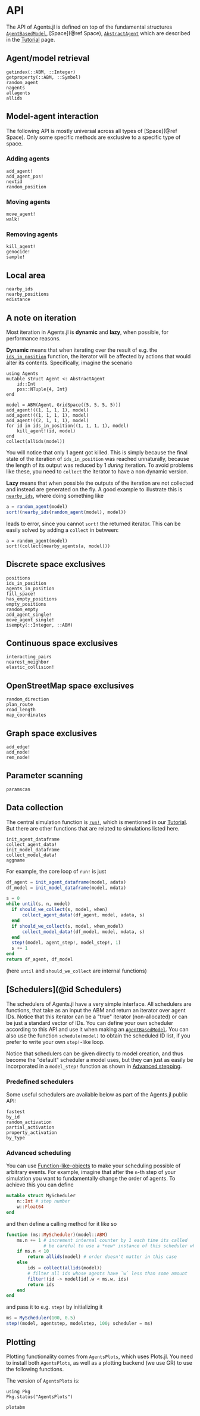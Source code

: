 # API

The API of Agents.jl is defined on top of the fundamental structures  [`AgentBasedModel`](@ref), [Space](@ref Space), [`AbstractAgent`](@ref) which are described in the [Tutorial](@ref) page.

## Agent/model retrieval
```@docs
getindex(::ABM, ::Integer)
getproperty(::ABM, ::Symbol)
random_agent
nagents
allagents
allids
```

## Model-agent interaction
The following API is mostly universal across all types of [Space](@ref Space).
Only some specific methods are exclusive to a specific type of space.

### Adding agents
```@docs
add_agent!
add_agent_pos!
nextid
random_position
```

### Moving agents
```@docs
move_agent!
walk!
```

### Removing agents
```@docs
kill_agent!
genocide!
sample!
```

## Local area
```@docs
nearby_ids
nearby_positions
edistance
```

## A note on iteration

Most iteration in Agents.jl is **dynamic** and **lazy**, when possible, for performance reasons.

**Dynamic** means that when iterating over the result of e.g. the [`ids_in_position`](@ref) function, the iterator will be affected by actions that would alter its contents.
Specifically, imagine the scenario
```@example docs
using Agents
mutable struct Agent <: AbstractAgent
    id::Int
    pos::NTuple{4, Int}
end

model = ABM(Agent, GridSpace((5, 5, 5, 5)))
add_agent!((1, 1, 1, 1), model)
add_agent!((1, 1, 1, 1), model)
add_agent!((2, 1, 1, 1), model)
for id in ids_in_position((1, 1, 1, 1), model)
    kill_agent!(id, model)
end
collect(allids(model))
```
You will notice that only 1 agent got killed. This is simply because the final state of the iteration of `ids_in_position` was reached unnaturally, because the length of its output was reduced by 1 *during* iteration.
To avoid problems like these, you need to `collect` the iterator to have a non dynamic version.

**Lazy** means that when possible the outputs of the iteration are not collected and instead are generated on the fly.
A good example to illustrate this is [`nearby_ids`](@ref), where doing something like
```julia
a = random_agent(model)
sort!(nearby_ids(random_agent(model), model))
```
leads to error, since you cannot `sort!` the returned iterator. This can be easily solved by adding a `collect` in between:
```@example docs
a = random_agent(model)
sort!(collect(nearby_agents(a, model)))
```

## Discrete space exclusives
```@docs
positions
ids_in_position
agents_in_position
fill_space!
has_empty_positions
empty_positions
random_empty
add_agent_single!
move_agent_single!
isempty(::Integer, ::ABM)
```

## Continuous space exclusives
```@docs
interacting_pairs
nearest_neighbor
elastic_collision!
```

## OpenStreetMap space exclusives
```@docs
random_direction
plan_route
road_length
map_coordinates
```

## Graph space exclusives
```@docs
add_edge!
add_node!
rem_node!
```

## Parameter scanning
```@docs
paramscan
```

## Data collection
The central simulation function is [`run!`](@ref), which is mentioned in our [Tutorial](@ref).
But there are other functions that are related to simulations listed here.
```@docs
init_agent_dataframe
collect_agent_data!
init_model_dataframe
collect_model_data!
aggname
```
For example, the core loop of `run!` is just
```julia
df_agent = init_agent_dataframe(model, adata)
df_model = init_model_dataframe(model, mdata)

s = 0
while until(s, n, model)
  if should_we_collect(s, model, when)
      collect_agent_data!(df_agent, model, adata, s)
  end
  if should_we_collect(s, model, when_model)
      collect_model_data!(df_model, model, mdata, s)
  end
  step!(model, agent_step!, model_step!, 1)
  s += 1
end
return df_agent, df_model
```
(here `until` and `should_we_collect` are internal functions)

## [Schedulers](@id Schedulers)
The schedulers of Agents.jl have a very simple interface.
All schedulers are functions, that take as an input the ABM and return an iterator over agent IDs.
Notice that this iterator can be a "true" iterator (non-allocated) or can be just a standard vector of IDs.
You can define your own scheduler according to this API and use it when making an [`AgentBasedModel`](@ref).
You can also use the function `schedule(model)` to obtain the scheduled ID list, if you prefer to write your own `step!`-like loop.

Notice that schedulers can be given directly to model creation, and thus become the "default" scheduler a model uses, but they can just as easily be incorporated in a `model_step!` function as shown in [Advanced stepping](@ref).


### Predefined schedulers
Some useful schedulers are available below as part of the Agents.jl public API:
```@docs
fastest
by_id
random_activation
partial_activation
property_activation
by_type
```

### Advanced scheduling
You can use [Function-like-objects](https://docs.julialang.org/en/v1.5/manual/methods/#Function-like-objects) to make your scheduling possible of arbitrary events.
For example, imagine that after the `n`-th step of your simulation you want to fundamentally change the order of agents. To achieve this you can define
```julia
mutable struct MyScheduler
    n::Int # step number
    w::Float64
end
```
and then define a calling method for it like so
```julia
function (ms::MyScheduler)(model::ABM)
    ms.n += 1 # increment internal counter by 1 each time its called
              # be careful to use a *new* instance of this scheduler when plotting!
    if ms.n < 10
        return allids(model) # order doesn't matter in this case
    else
        ids = collect(allids(model))
        # filter all ids whose agents have `w` less than some amount
        filter!(id -> model[id].w < ms.w, ids)
        return ids
    end
end
```
and pass it to e.g. `step!` by initializing it
```julia
ms = MyScheduler(100, 0.5)
step!(model, agentstep, modelstep, 100; scheduler = ms)
```


## Plotting
Plotting functionality comes from `AgentsPlots`, which uses Plots.jl. You need to install both `AgentsPlots`, as well as a plotting backend (we use GR) to use the following functions.

The version of `AgentsPlots` is:
```@example versions
using Pkg
Pkg.status("AgentsPlots")
```

```@docs
plotabm
```
